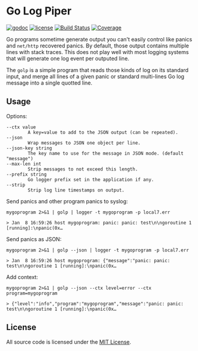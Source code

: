 # Go Log Piper

[![godoc](http://img.shields.io/badge/godoc-reference-blue.svg?style=flat)](https://godoc.org/github.com/rs/golp) [![license](http://img.shields.io/badge/license-MIT-red.svg?style=flat)](https://raw.githubusercontent.com/rs/golp/master/LICENSE) [![Build Status](https://travis-ci.org/rs/golp.svg?branch=master)](https://travis-ci.org/rs/golp) [![Coverage](http://gocover.io/_badge/github.com/rs/golp)](http://gocover.io/github.com/rs/golp)

Go programs sometime generate output you can't easily control like panics and `net/http` recovered panics. By default, those output contains multiple lines with stack traces. This does not play well with most logging systems that will generate one log event per outputed line.

The `golp` is a simple program that reads those kinds of log on its standard input, and merge all lines of a given panic or standard multi-lines Go log message into a single quotted line.

## Usage

Options:

    --ctx value
            A key=value to add to the JSON output (can be repeated).
    --json
            Wrap messages to JSON one object per line.
    --json-key string
            The key name to use for the message in JSON mode. (default "message")
    --max-len int
    	    Strip messages to not exceed this length.
    --prefix string
            Go logger prefix set in the application if any.
    --strip
            Strip log line timestamps on output.

Send panics and other program panics to syslog:

    mygoprogram 2>&1 | golp | logger -t mygoprogram -p local7.err

    > Jan  8 16:59:26 host mygoprogram: panic: panic: test\n\ngoroutine 1 [running]:\npanic(0x…

Send panics as JSON:

    mygoprogram 2>&1 | golp --json | logger -t mygoprogram -p local7.err

    > Jan  8 16:59:26 host mygoprogram: {"message":"panic: panic: test\n\ngoroutine 1 [running]:\npanic(0x…

Add context:

    mygoprogram 2>&1 | golp --json --ctx level=error --ctx program=mygoprogram

    > {"level":"info","program":"mygoprogram","message":"panic: panic: test\n\ngoroutine 1 [running]:\npanic(0x…

## License

All source code is licensed under the [MIT License](https://raw.github.com/rs/golp/master/LICENSE).